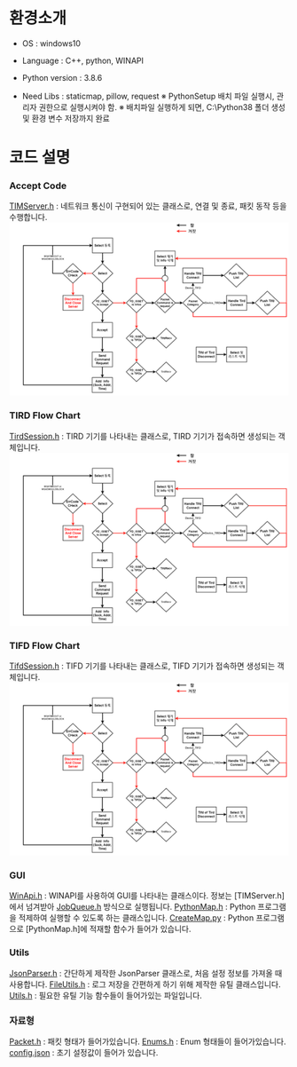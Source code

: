 # 환경소개
- OS : windows10
- Language : C++, python, WINAPI

- Python version : 3.8.6
- Need Libs : staticmap, pillow, request
※ PythonSetup 배치 파일 실행시, 관리자 권한으로 실행시켜야 함.
※ 배치파일 실행하게 되면, C:\Python38 폴더 생성 및 환경 변수 저장까지 완료

# 코드 설명

### Accept Code
[TIMServer.h](TIM/TIMServer.h) : 네트워크 통신이 구현되어 있는 클래스로, 연결 및 종료, 패킷 동작 등을 수행합니다.
![image](docs/Image/AcceptServerFlow.png)


### TIRD Flow Chart
[TirdSession.h](TIM/TirdSession.h) : TIRD 기기를 나타내는 클래스로, TIRD 기기가 접속하면 생성되는 객체입니다.
![image](docs/Image/AcceptServerFlow.png)


### TIFD Flow Chart
[TifdSession.h](TIM/TifdSession.h) : TIFD 기기를 나타내는 클래스로, TIFD 기기가 접속하면 생성되는 객체입니다.
![image](docs/Image/AcceptServerFlow.png)


### GUI
[WinApi.h](TIM/WinApi.h) : WINAPI를 사용하여 GUI를 나타내는 클래스이다. 정보는 [TIMServer.h]에서 넘겨받아 [JobQueue.h](TIM/JobQueue.h) 방식으로 실행됩니다.
[PythonMap.h](TIM/PythonMap.h) : Python 프로그램을 적제하여 실행할 수 있도록 하는 클래스입니다.
[CreateMap.py](TIM/CreateMap.py) : Python 프로그램으로 [PythonMap.h]에 적재할 함수가 들어가 있습니다.

### Utils
[JsonParser.h](TIM/JsonParser.h) : 간단하게 제작한 JsonParser 클래스로, 처음 설정 정보를 가져올 때 사용합니다.
[FileUtils.h](TIM/FileUtils.h) : 로그 저장을 간편하게 하기 위해 제작한 유틸 클래스입니다.
[Utils.h](TIM/Utils.h) : 필요한 유틸 기능 함수들이 들어가있는 파일입니다.


### 자료형
[Packet.h](TIM/Packet.h) : 패킷 형태가 들어가있습니다.
[Enums.h](TIM/Enums.h) : Enum 형태들이 들어가있습니다.
[config.json](TIM/config.json) : 초기 설정값이 들어가 있습니다.


